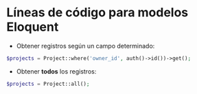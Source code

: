 # Líneas de código para modelos Eloquent

- Obtener registros según un campo determinado:

```php
$projects = Project::where('owner_id', auth()->id())->get();
```

- Obtener **todos** los registros:

```php
$projects = Project::all();
```